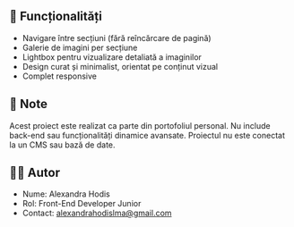 
## 🚀 Funcționalități

- Navigare între secțiuni (fără reîncărcare de pagină)
- Galerie de imagini per secțiune
- Lightbox pentru vizualizare detaliată a imaginilor
- Design curat și minimalist, orientat pe conținut vizual
- Complet responsive

## 📌 Note

Acest proiect este realizat ca parte din portofoliul personal. Nu include back-end sau funcționalități dinamice avansate. Proiectul nu este conectat la un CMS sau bază de date.

## 🙋‍♀️ Autor

- Nume: Alexandra Hodis
- Rol: Front-End Developer Junior
- Contact: alexandrahodislma@gmail.com

